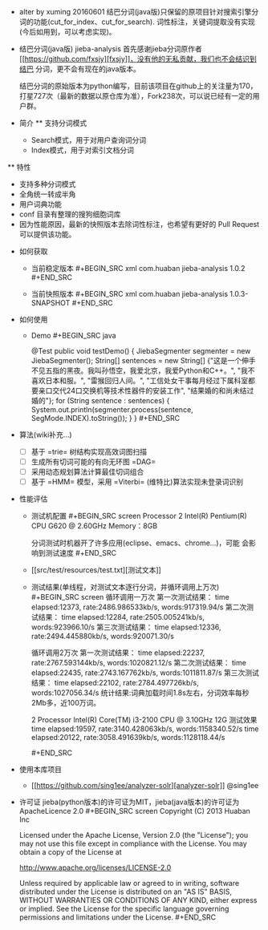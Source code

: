 * alter by xuming 20160601
  结巴分词(java版)只保留的原项目针对搜索引擎分词的功能(cut_for_index、cut_for_search).
  词性标注，关键词提取没有实现(今后如用到，可以考虑实现)。

* 结巴分词(java版) jieba-analysis
  首先感谢jieba分词原作者[[https://github.com/fxsjy][fxsjy]]，没有他的无私贡献，我们也不会结识到结巴
  分词，更不会有现在的java版本。

  结巴分词的原始版本为python编写，目前该项目在github上的关注量为170，
  打星727次（最新的数据以原仓库为准），Fork238次，可以说已经有一定的用户群。



* 简介
** 支持分词模式
   - Search模式，用于对用户查询词分词
   - Index模式，用于对索引文档分词

** 特性
   - 支持多种分词模式
   - 全角统一转成半角
   - 用户词典功能
   - conf 目录有整理的搜狗细胞词库
   - 因为性能原因，最新的快照版本去除词性标注，也希望有更好的 Pull Request 可以提供该功能。

* 如何获取
  - 当前稳定版本
    #+BEGIN_SRC xml
      <dependency>
        <groupId>com.huaban</groupId>
        <artifactId>jieba-analysis</artifactId>
        <version>1.0.2</version>
      </dependency>
    #+END_SRC

  - 当前快照版本
    #+BEGIN_SRC xml
      <dependency>
        <groupId>com.huaban</groupId>
        <artifactId>jieba-analysis</artifactId>
        <version>1.0.3-SNAPSHOT</version>
      </dependency>
    #+END_SRC


* 如何使用
  - Demo
  #+BEGIN_SRC java

    @Test
    public void testDemo() {
        JiebaSegmenter segmenter = new JiebaSegmenter();
        String[] sentences =
            new String[] {"这是一个伸手不见五指的黑夜。我叫孙悟空，我爱北京，我爱Python和C++。", "我不喜欢日本和服。", "雷猴回归人间。",
                          "工信处女干事每月经过下属科室都要亲口交代24口交换机等技术性器件的安装工作", "结果婚的和尚未结过婚的"};
        for (String sentence : sentences) {
            System.out.println(segmenter.process(sentence, SegMode.INDEX).toString());
        }
    }
  #+END_SRC

* 算法(wiki补充...)
  - [ ] 基于 =trie= 树结构实现高效词图扫描
  - [ ] 生成所有切词可能的有向无环图 =DAG=
  - [ ] 采用动态规划算法计算最佳切词组合
  - [ ] 基于 =HMM= 模型，采用 =Viterbi= (维特比)算法实现未登录词识别

* 性能评估
  - 测试机配置
  #+BEGIN_SRC screen
    Processor 2 Intel(R) Pentium(R) CPU G620 @ 2.60GHz
    Memory：8GB

    分词测试时机器开了许多应用(eclipse、emacs、chrome...)，可能
    会影响到测试速度
  #+END_SRC
  - [[src/test/resources/test.txt][测试文本]]
  - 测试结果(单线程，对测试文本逐行分词，并循环调用上万次)
    #+BEGIN_SRC screen
      循环调用一万次
      第一次测试结果：
      time elapsed:12373, rate:2486.986533kb/s, words:917319.94/s
      第二次测试结果：
      time elapsed:12284, rate:2505.005241kb/s, words:923966.10/s
      第三次测试结果：
      time elapsed:12336, rate:2494.445880kb/s, words:920071.30/s

      循环调用2万次
      第一次测试结果：
      time elapsed:22237, rate:2767.593144kb/s, words:1020821.12/s
      第二次测试结果：
      time elapsed:22435, rate:2743.167762kb/s, words:1011811.87/s
      第三次测试结果：
      time elapsed:22102, rate:2784.497726kb/s, words:1027056.34/s
      统计结果:词典加载时间1.8s左右，分词效率每秒2Mb多，近100万词。

      2 Processor Intel(R) Core(TM) i3-2100 CPU @ 3.10GHz
      12G 测试效果
      time elapsed:19597, rate:3140.428063kb/s, words:1158340.52/s
      time elapsed:20122, rate:3058.491639kb/s, words:1128118.44/s

    #+END_SRC

* 使用本库项目
  - [[https://github.com/sing1ee/analyzer-solr][analyzer-solr]] @sing1ee


* 许可证
  jieba(python版本)的许可证为MIT，jieba(java版本)的许可证为ApacheLicence 2.0
  #+BEGIN_SRC screen
    Copyright (C) 2013 Huaban Inc

    Licensed under the Apache License, Version 2.0 (the "License"); you may not use this file except in compliance with the License. You may obtain a copy of the License at

    http://www.apache.org/licenses/LICENSE-2.0

    Unless required by applicable law or agreed to in writing, software distributed under the License is distributed on an "AS IS" BASIS, WITHOUT WARRANTIES OR CONDITIONS OF ANY KIND, either express or implied. See the License for the specific language governing permissions and limitations under the License.
  #+END_SRC
